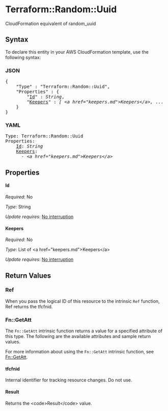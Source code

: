 # Terraform::Random::Uuid

CloudFormation equivalent of random_uuid

## Syntax

To declare this entity in your AWS CloudFormation template, use the following syntax:

### JSON

<pre>
{
    "Type" : "Terraform::Random::Uuid",
    "Properties" : {
        "<a href="#id" title="Id">Id</a>" : <i>String</i>,
        "<a href="#keepers" title="Keepers">Keepers</a>" : <i>[ &lt;a href=&#34;keepers.md&#34;&gt;Keepers&lt;/a&gt;, ... ]</i>,
    }
}
</pre>

### YAML

<pre>
Type: Terraform::Random::Uuid
Properties:
    <a href="#id" title="Id">Id</a>: <i>String</i>
    <a href="#keepers" title="Keepers">Keepers</a>: <i>
      - &lt;a href=&#34;keepers.md&#34;&gt;Keepers&lt;/a&gt;</i>
</pre>

## Properties

#### Id

_Required_: No

_Type_: String

_Update requires_: [No interruption](https://docs.aws.amazon.com/AWSCloudFormation/latest/UserGuide/using-cfn-updating-stacks-update-behaviors.html#update-no-interrupt)

#### Keepers

_Required_: No

_Type_: List of &lt;a href=&#34;keepers.md&#34;&gt;Keepers&lt;/a&gt;

_Update requires_: [No interruption](https://docs.aws.amazon.com/AWSCloudFormation/latest/UserGuide/using-cfn-updating-stacks-update-behaviors.html#update-no-interrupt)

## Return Values

### Ref

When you pass the logical ID of this resource to the intrinsic `Ref` function, Ref returns the tfcfnid.

### Fn::GetAtt

The `Fn::GetAtt` intrinsic function returns a value for a specified attribute of this type. The following are the available attributes and sample return values.

For more information about using the `Fn::GetAtt` intrinsic function, see [Fn::GetAtt](https://docs.aws.amazon.com/AWSCloudFormation/latest/UserGuide/intrinsic-function-reference-getatt.html).

#### tfcfnid

Internal identifier for tracking resource changes. Do not use.

#### Result

Returns the &lt;code&gt;Result&lt;/code&gt; value.

